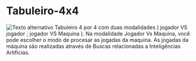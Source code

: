 # Tabuleiro-4x4
![Texto alternativo](https://content.news.ifood.com.br/uploads/2023/01/capa_aigenerative.jpg)
Tabuleiro 4 por 4 com duas modalidades ( jogador VS jogador ; jogador VS Maquina ). Na modalidade Jogador Vs Maquina, você pode escolher o modo de procesar as jogadas da maquina. As jogadas da máquina são realizadas através de Buscas relacionadas a Inteligências Artificias.

